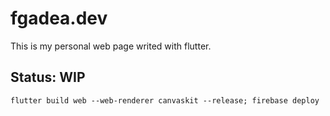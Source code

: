 # fgadea.dev

This is my personal web page writed with flutter.

## Status: WIP

```
flutter build web --web-renderer canvaskit --release; firebase deploy
```

